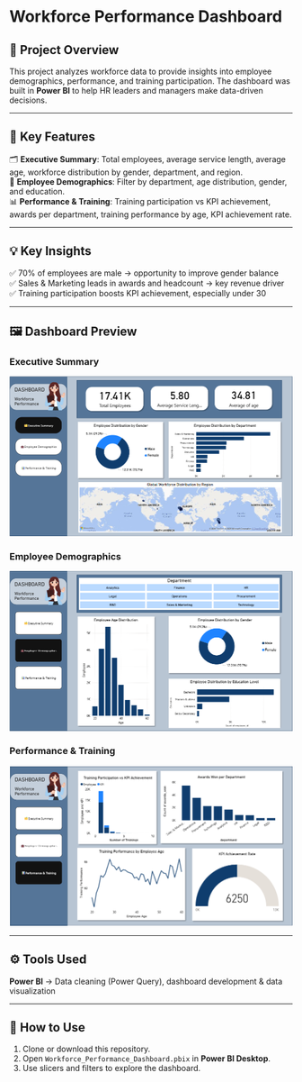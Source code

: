 # Workforce Performance Dashboard  

## 📌 Project Overview  
This project analyzes workforce data to provide insights into employee demographics, performance, and training participation. The dashboard was built in **Power BI** to help HR leaders and managers make data-driven decisions.  

---

## 🔑 Key Features  
🗂️ **Executive Summary**: Total employees, average service length, average age, workforce distribution by gender, department, and region.  
💼 **Employee Demographics**: Filter by department, age distribution, gender, and education.  
📊 **Performance & Training**: Training participation vs KPI achievement, awards per department, training performance by age, KPI achievement rate.  

---

## 💡 Key Insights  
✅ 70% of employees are male → opportunity to improve gender balance  
✅ Sales & Marketing leads in awards and headcount → key revenue driver  
✅ Training participation boosts KPI achievement, especially under 30  

---

## 🖼️ Dashboard Preview  

### Executive Summary  
![Executive Summary](Dashboard_Executive.png)

### Employee Demographics  
![Employee Demographics](Dashboard_Demographics.png)  

### Performance & Training  
![Performance & Training](Dashboard_Performance.png)  

---

## ⚙️ Tools Used  
**Power BI** → Data cleaning (Power Query), dashboard development & data visualization  

---

## 🚀 How to Use  
1. Clone or download this repository.  
2. Open `Workforce_Performance_Dashboard.pbix` in **Power BI Desktop**.  
3. Use slicers and filters to explore the dashboard.  
